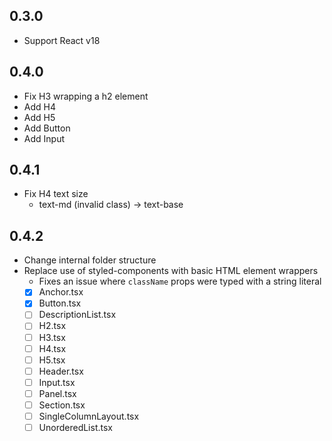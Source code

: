 ## 0.3.0

- Support React v18

## 0.4.0

- Fix H3 wrapping a h2 element
- Add H4
- Add H5
- Add Button
- Add Input

## 0.4.1

- Fix H4 text size
  - text-md (invalid class) -> text-base

## 0.4.2

- Change internal folder structure
- Replace use of styled-components with basic HTML element wrappers
  - Fixes an issue where `className` props were typed with a string literal
  - [x] Anchor.tsx
  - [x] Button.tsx
  - [ ] DescriptionList.tsx
  - [ ] H2.tsx
  - [ ] H3.tsx
  - [ ] H4.tsx
  - [ ] H5.tsx
  - [ ] Header.tsx
  - [ ] Input.tsx
  - [ ] Panel.tsx
  - [ ] Section.tsx
  - [ ] SingleColumnLayout.tsx
  - [ ] UnorderedList.tsx
